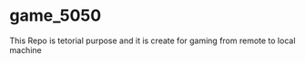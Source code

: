 # game_5050
This Repo is tetorial purpose and it is create for gaming from remote to local machine 
